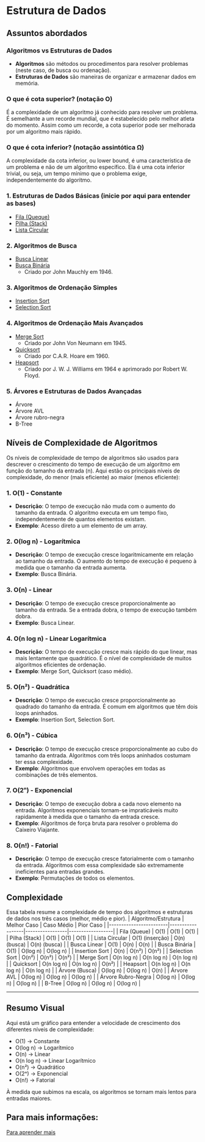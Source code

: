 # Estrutura de Dados

## Assuntos abordados

### Algoritmos vs Estruturas de Dados
  - **Algoritmos** são métodos ou procedimentos para resolver problemas (neste caso, de busca ou ordenação).
  - **Estruturas de Dados** são maneiras de organizar e armazenar dados em memória.

### O que é cota superior? (notação O)
É a complexidade de um algoritmo já conhecido para resolver um problema. É semelhante a um recorde mundial, que é estabelecido pelo melhor atleta do momento. Assim como um recorde, a cota superior pode ser melhorada por um algoritmo mais rápido.

### O que é cota inferior? (notação assintótica Ω)
A complexidade da cota inferior, ou lower bound, é uma característica de um problema e não de um algoritmo específico. Ela é uma cota inferior trivial, ou seja, um tempo mínimo que o problema exige, independentemente do algoritmo.

### 1. **Estruturas de Dados Básicas (inicie por aqui para entender as bases)**
  - <a href="https://github.com/JandersonMota/estrutura-de-dados/tree/main/Fila">Fila (Queque)</a>
  - <a href="https://github.com/JandersonMota/estrutura-de-dados/tree/main/Pilha">Pilha (Stack)</a>
  - <a href="https://github.com/JandersonMota/estrutura-de-dados/tree/main/Lista-Circular">Lista Circular</a>

### 2. **Algoritmos de Busca**
  - <a href="https://github.com/JandersonMota/estrutura-de-dados/tree/main/Busca-Linear">Busca Linear</a>
  - <a href="https://github.com/JandersonMota/estrutura-de-dados/tree/main/Busca-Binaria">Busca Binária</a>
    - Criado por John Mauchly em 1946.

### 3. **Algoritmos de Ordenação Simples**
  - <a href="https://github.com/JandersonMota/estrutura-de-dados/tree/main/Insertion-Sort">Insertion Sort</a>
  - <a href="https://github.com/JandersonMota/estrutura-de-dados/tree/main/Selection-Sort">Selection Sort</a>

### 4. **Algoritmos de Ordenação Mais Avançados**
  - <a href="https://github.com/JandersonMota/estrutura-de-dados/tree/main/Merge-Sort">Merge Sort</a>
    - Criado por John Von Neumann em 1945.
  - <a href="https://github.com/JandersonMota/estrutura-de-dados/tree/main/Quicksort">Quicksort</a>
    - Criado por C.A.R. Hoare em 1960.
  - <a href="https://github.com/JandersonMota/estrutura-de-dados/blob/main/Heapsort">Heapsort</a>
    - Criado por J. W. J. Williams em 1964 e aprimorado por Robert W. Floyd.

### 5. **Árvores e Estruturas de Dados Avançadas**
  - Árvore
  - Árvore AVL
  - Árvore rubro-negra
  - B-Tree

## Níveis de Complexidade de Algoritmos

Os níveis de complexidade de tempo de algoritmos são usados para descrever o crescimento do tempo de execução de um algoritmo em função do tamanho da entrada (n). Aqui estão os principais níveis de complexidade, do menor (mais eficiente) ao maior (menos eficiente):

### 1. **O(1) - Constante**
- **Descrição**: O tempo de execução não muda com o aumento do tamanho da entrada. O algoritmo executa em um tempo fixo, independentemente de quantos elementos existam.
- **Exemplo**: Acesso direto a um elemento de um array.

### 2. **O(log n) - Logarítmica**
- **Descrição**: O tempo de execução cresce logaritmicamente em relação ao tamanho da entrada. O aumento do tempo de execução é pequeno à medida que o tamanho da entrada aumenta.
- **Exemplo**: Busca Binária.

### 3. **O(n) - Linear**
- **Descrição**: O tempo de execução cresce proporcionalmente ao tamanho da entrada. Se a entrada dobra, o tempo de execução também dobra.
- **Exemplo**: Busca Linear.

### 4. **O(n log n) - Linear Logarítmica**
- **Descrição**: O tempo de execução cresce mais rápido do que linear, mas mais lentamente que quadrático. É o nível de complexidade de muitos algoritmos eficientes de ordenação.
- **Exemplo**: Merge Sort, Quicksort (caso médio).

### 5. **O(n²) - Quadrática**
- **Descrição**: O tempo de execução cresce proporcionalmente ao quadrado do tamanho da entrada. É comum em algoritmos que têm dois loops aninhados.
- **Exemplo**: Insertion Sort, Selection Sort.

### 6. **O(n³) - Cúbica**
- **Descrição**: O tempo de execução cresce proporcionalmente ao cubo do tamanho da entrada. Algoritmos com três loops aninhados costumam ter essa complexidade.
- **Exemplo**: Algoritmos que envolvem operações em todas as combinações de três elementos.

### 7. **O(2ⁿ) - Exponencial**
- **Descrição**: O tempo de execução dobra a cada novo elemento na entrada. Algoritmos exponenciais tornam-se impraticáveis muito rapidamente à medida que o tamanho da entrada cresce.
- **Exemplo**: Algoritmos de força bruta para resolver o problema do Caixeiro Viajante.

### 8. **O(n!) - Fatorial**
- **Descrição**: O tempo de execução cresce fatorialmente com o tamanho da entrada. Algoritmos com essa complexidade são extremamente ineficientes para entradas grandes.
- **Exemplo**: Permutações de todos os elementos.

## Complexidade
Essa tabela resume a complexidade de tempo dos algoritmos e estruturas de dados nos três casos (melhor, médio e pior).
| Algoritmo/Estrutura    | Melhor Caso      | Caso Médio      | Pior Caso        |
|------------------------|------------------|-----------------|------------------|
| Fila (Queue)           | O(1)             | O(1)            | O(1)             |
| Pilha (Stack)          | O(1)             | O(1)            | O(1)             |
| Lista Circular         | O(1) (inserção)  | O(n) (busca)    | O(n) (busca)     |
| Busca Linear           | O(1)             | O(n)            | O(n)             |
| Busca Binária          | O(1)             | O(log n)        | O(log n)         |
| Insertion Sort         | O(n)             | O(n²)           | O(n²)            |
| Selection Sort         | O(n²)            | O(n²)           | O(n²)            |
| Merge Sort             | O(n log n)       | O(n log n)      | O(n log n)       |
| Quicksort              | O(n log n)       | O(n log n)      | O(n²)            |
| Heapsort               | O(n log n)       | O(n log n)      | O(n log n)       |
| Árvore (Busca)         | O(log n)         | O(log n)        | O(n)             |
| Árvore AVL             | O(log n)         | O(log n)        | O(log n)         |
| Árvore Rubro-Negra     | O(log n)         | O(log n)        | O(log n)         |
| B-Tree                 | O(log n)         | O(log n)        | O(log n)         |

---

## Resumo Visual
Aqui está um gráfico para entender a velocidade de crescimento dos diferentes níveis de complexidade:

- O(1) → Constante
- O(log n) → Logarítmico
- O(n) → Linear
- O(n log n) → Linear Logarítmico
- O(n²) → Quadrático
- O(2ⁿ) → Exponencial
- O(n!) → Fatorial

À medida que subimos na escala, os algoritmos se tornam mais lentos para entradas maiores.

## Para mais informações:
[Para aprender mais](https://www.ime.usp.br/~pf/algoritmos/index.html)

